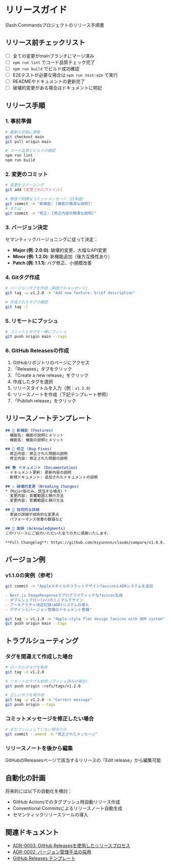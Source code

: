 # リリースガイド

Slash Commandsプロジェクトのリリース手順書

## リリース前チェックリスト

- [ ] 全ての変更がmainブランチにマージ済み
- [ ] `npm run lint` でコード品質チェック完了
- [ ] `npm run build` でビルド成功確認
- [ ] E2Eテストが必要な場合は `npm run test:e2e` で実行
- [ ] READMEやドキュメントの更新完了
- [ ] 破壊的変更がある場合はドキュメントに明記

## リリース手順

### 1. 事前準備
```bash
# 最新の状態に更新
git checkout main
git pull origin main

# コード品質とビルドの確認
npm run lint
npm run build
```

### 2. 変更のコミット
```bash
# 変更をステージング
git add [変更されたファイル]

# 簡潔で明確なコミットメッセージ（日本語）
git commit -m "新機能: [機能の簡潔な説明]"
# または
git commit -m "修正: [修正内容の簡潔な説明]"
```

### 3. バージョン決定
セマンティックバージョニングに従って決定：

- **Major (例: 2.0.0)**: 破壊的変更、大幅なAPI変更
- **Minor (例: 1.2.0)**: 新機能追加（後方互換性あり）
- **Patch (例: 1.1.1)**: バグ修正、小規模改善

### 4. Gitタグ作成
```bash
# バージョンタグを作成（英語でのメッセージ）
git tag -a v1.2.0 -m "Add new feature: brief description"

# 作成されたタグの確認
git tag -l
```

### 5. リモートにプッシュ
```bash
# コミットとタグを一緒にプッシュ
git push origin main --tags
```

### 6. GitHub Releasesの作成

1. GitHubリポジトリのページにアクセス
2. 「Releases」タブをクリック
3. 「Create a new release」をクリック
4. 作成したタグを選択
5. リリースタイトルを入力（例：`v1.2.0`）
6. リリースノートを作成（下記テンプレート参照）
7. 「Publish release」をクリック

## リリースノートテンプレート

```markdown
## 🎉 新機能 (Features)
- 機能名: 機能の説明とメリット
- 機能名: 機能の説明とメリット

## 🔧 修正 (Bug Fixes)
- 修正内容: 修正された問題の説明
- 修正内容: 修正された問題の説明

## 📚 ドキュメント (Documentation)
- ドキュメント更新: 更新内容の説明
- 新規ドキュメント: 追加されたドキュメントの説明

## ⚠️ 破壊的変更 (Breaking Changes)
*（Major版のみ、該当する場合）*
- 変更内容: 影響範囲と移行方法
- 変更内容: 影響範囲と移行方法

## 🔗 技術的な詳細
- 実装の詳細や技術的な変更点
- パフォーマンス改善の数値など

## 🙏 謝辞 (Acknowledgments)
このリリースにご協力いただいた全ての方に感謝いたします。

**Full Changelog**: https://github.com/ksyunnnn/claude/compare/v1.0.0...v1.2.0
```

## バージョン例

### v1.1.0の実例（参考）
```bash
git commit -m "AppleスタイルのフラットデザインfaviconとADRシステムを追加

- Next.js ImageResponseでプログラマティックなfavicon生成
- ダブルシェブロン(>>)のミニマルデザイン
- アーキテクチャ決定記録(ADR)システムの導入
- デザインとバージョン管理のドキュメント整備"

git tag -a v1.1.0 -m "Apple-style flat design favicon with ADR system"
git push origin main --tags
```

## トラブルシューティング

### タグを間違えて作成した場合
```bash
# ローカルのタグを削除
git tag -d v1.2.0

# リモートのタグも削除（プッシュ済みの場合）
git push origin :refs/tags/v1.2.0

# 正しいタグを再作成
git tag -a v1.2.0 -m "Correct message"
git push origin --tags
```

### コミットメッセージを修正したい場合
```bash
# まだプッシュしていない場合のみ
git commit --amend -m "修正されたメッセージ"
```

### リリースノートを後から編集
GitHubのReleasesページで該当するリリースの「Edit release」から編集可能

## 自動化の計画

将来的には以下の自動化を検討：
- GitHub Actionsでのタグプッシュ時自動リリース作成
- Conventional Commitsによるリリースノート自動生成
- セマンティックリリースツールの導入

## 関連ドキュメント

- [ADR-0003: GitHub Releasesを使用したリリースプロセス](docs/adr/0003-release-process.md)
- [ADR-0002: バージョン管理手法の採用](docs/adr/0002-version-management.md)
- [GitHub Releases テンプレート](.github/release-template.md)